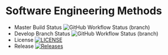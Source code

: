 # Software Engineering Methods
* Master Build Status ![GitHub Workflow Status (branch)](https://img.shields.io/github/actions/workflow/status/CharleneM99/sem/main.yml?branch=master)
* Develop Branch Status ![GitHub Workflow Status (branch)](https://img.shields.io/github/actions/workflow/status/CharleneM99/sem/main.yml?branch=develop)
* License [![LICENSE](https://img.shields.io/github/license/CharleneM99/sem.svg?style=flat-square)](https://github.com/CharleneM99/sem/blob/master/LICENSE)
* Release [![Releases](https://img.shields.io/github/release/CharleneM99/sem/all.svg?style=flat-square)](https://github.com/CharleneM99/sem/releases)